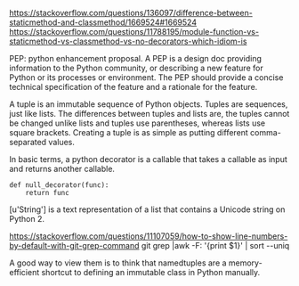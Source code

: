 https://stackoverflow.com/questions/136097/difference-between-staticmethod-and-classmethod/1669524#1669524
https://stackoverflow.com/questions/11788195/module-function-vs-staticmethod-vs-classmethod-vs-no-decorators-which-idiom-is

PEP: python enhancement proposal. A PEP is a design doc providing information to the Python community, or describing a new feature for Python or its processes or environment. The PEP should provide a concise technical specification of the feature and a rationale for the feature. 

A tuple is an immutable sequence of Python objects. Tuples are sequences, just like lists. The differences between tuples and lists are, the tuples cannot be changed unlike lists and tuples use parentheses, whereas lists use square brackets. Creating a tuple is as simple as putting different comma-separated values.

In basic terms, a python decorator is a callable that takes a callable as input and returns another callable. 
```
def null_decorator(func):
    return func
```

[u'String'] is a text representation of a list that contains a Unicode string on Python 2.

https://stackoverflow.com/questions/11107059/how-to-show-line-numbers-by-default-with-git-grep-command
git grep <regex here> |awk -F: '{print $1}' | sort --uniq

A good way to view them is to think that namedtuples are a memory-efficient shortcut to defining an immutable class in Python manually.

